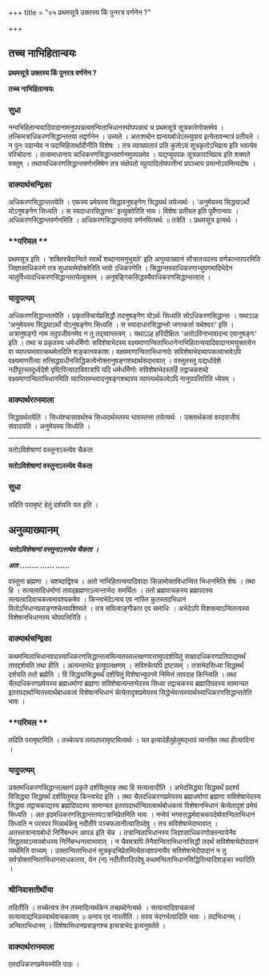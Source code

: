 +++
title = "०५ प्रथमसूत्रे उक्तस्य किं पुनरत्र वर्णनेन ?"

+++


## तच्च नाभिहितान्वयः

**प्रथमसूत्रे उक्तस्य किं पुनरत्र वर्णनेन ?**

**तच्च नाभिहितान्वयः**

### **सुधा**

नन्वभिहितान्वयादिवादानामनुपपन्नत्वमन्विताभिधानस्योपपन्नत्वं च प्रथमसूत्रे सूत्रकारेणोक्तमेव । तत्किमत्राधिकरणसिद्धान्ततया तद्वर्णनेन । उच्यते । अतःशब्देन ह्यन्वयबोधेऽस्त्युपाय इत्येतावन्मात्रं प्रतीयते । न पुनः पदान्येव न पदाभिहितार्थादीनीति विशेषः । तत्र व्याख्यातारं प्रति कुतोऽयं सूत्रकृतोऽभिप्राय इति भवत्येव परिचोदना । तत्समाधानाय चाधिकरणसिद्धान्तवर्णनमुपपन्नमेव । यद्यप्युपपन्नः सूत्रकाराभिप्राय इति शक्यते वक्तुम् । तथाप्यधिकरणसिद्धान्तवर्णनमिषेण तत्र संक्षेपतो व्युत्पादितोपपत्तीनां प्रपञ्चाय प्रयत्नोऽयमित्यदोषः ।

### **वाक्यार्थचन्द्रिका**

अधिकरणसिद्धान्ततयेति । एकस्य प्रमेयस्य सिद्धावनुषङ्गेण सिद्ध्यर्थ तयेत्यर्थः । ‘अनुमेयस्य सिद्ध्याऽर्थो योऽनुषङ्गेण सिध्यति । स स्यदाधारसिद्धान्तः’ इत्युक्तेरिति भावः। विशेषः प्रतीयत इति पूर्वेणान्वयः । अधिकरणसिद्धान्तवर्णनमिति । अधिकरणसिद्धान्ततया वर्णनमित्यर्थः ॥ तत्रेति । प्रथमसूत्र इत्यर्थः ।

### **परिमल **

प्रथमसूत्र इति । ‘शक्तिश्चैवान्विते स्वार्थे शब्दानामनुभूयते’ इति अनुव्याख्यानं सौत्रातःपदस्य वर्णकान्तरपरमिति जिज्ञासाधिकरणे तत्र सुधायामेवोक्तेरिति भावो ऽधिकरणेति । सिद्धान्तस्याधिकरणाभ्युपगमादिभेदेन चातुर्विध्यादधिकरणसिद्धान्ततयेत्युक्तम् । अनुषङ्गिकसिद्धस्यैवाधिकरणसिद्धान्तत्वात् ।

### **यादुपत्यम्**

अधिकरणसिद्धान्ततयेति । प्रकृतविचार्यप्रसिद्धौ तदनुषङ्गेण योऽर्थः सिध्यति सोऽधिकरणसिद्धान्तः । यथाऽऽह ‘अनुमेयस्य सिद्ध्याऽर्थो योऽनुषङ्गेण सिध्यति । स स्यादाधारसिद्धान्तो जगत्कर्ता यथेश्वरः’ इति । अत्रानुषङ्गो नाम तदुपजीवनमेव न तु तद्य्वाप्तत्वम् । यथाऽऽह हरिदीक्षितः ‘अतोऽविनाभावादन्य एवानुषङ्गः’ इति । तथा च प्रकृतस्य धर्मधर्मिणोः सविशेषाभेदस्य वक्ष्यमाणान्विताभिधानेनाभिहितान्वयादिवादानामयुक्तत्वेन वा व्याप्त्यभावात्कथमेतदिति शङ्कानवकाशः। वक्ष्यमाणान्विताभिधानादेः सविशेषाभेदव्यापकत्वाभावेऽपि वक्ष्यमाणरीत्या तत्सिद्ध्यधीनसिद्धिकत्वेनोक्तानुषङ्गशब्दार्थसद्भावात् । वस्तुतस्तु यद्यधोदेशे नदीपूरस्तदूर्ध्वदेशे वृष्टिरित्यादाविवात्रापि यदि धर्मधर्मिणोः सविशेषाभेदस्तर्हि तद्वाचकशब्दे वक्ष्यमाणान्विताभिधानमिति व्याप्तिसम्भवादनुषङ्गशब्दस्य व्याप्त्यर्थकत्वेऽपि नानुपपत्तिरिति ध्येयम् ।

### **वाक्यार्थरत्नमाला**

सिद्ध्यर्थतयेति । सिध्यंश्चासावर्थश्च सिध्यदर्थस्तस्य भावस्तत्ता तयेत्यर्थः । उक्तार्थकत्वं वरदराजीयं संवादयति । अनुमेयस्य सिध्येति ।

------------------------------------------------------------------------

यतोऽविशेषाणां वस्तुनाऽस्त्येव चैकता

**यतोऽविशेषाणां वस्तुनाऽस्त्येव चैकता**

### **सुधा**

तदिति परामृष्टं हेतुं दर्शयति यत इति ।

## **अनुव्याख्यानम्**

***यतोऽविशेषाणां वस्तुनाऽस्त्येव चैकता ।***

***अतः ........ ...... ......***

वस्तुना ब्रह्मणा । चशब्दाद्विश्च । अतो नाभिहितान्वयादिवादाः किन्नामोक्तविधान्वित भिधानमिति शेषः । तथा हि । सत्यत्वादिधर्माणां तावद्ब्रह्मणाऽत्यन्ताभेदः समर्थितः । ततो ब्रह्मवाचकस्य ब्रह्मपदस्य सत्यत्वादिवाचकत्वमावश्यकमेव । किन्त्वभेदेऽन्वय एव नास्ति कुतस्तदभिधानं वितोऽभिधानप्रसङ्गश्चेत्यवशिष्यते । तत्र सवित्वाङ्गीकार एव समाधिः । अभेदेऽपि विशक्त्याऽन्वितत्वस्य विशेषानभिधानस्य चोपपत्तिरिति ।

### **वाक्यार्थचन्द्रिका**

कथमन्विताभिधानवादस्याधिकरणसिद्धान्तत्वमित्यतस्तल्लक्षणवत्तामुपदर्शयितुं साक्षादधिकरणप्रतिपाद्यमर्थं तावद्दर्शयति तथा हीति । अत्यन्ताभेद इत्युपलक्षणम् । सविश्चेत्यपि द्रष्टव्यम् । तत्राभेदसिध्या सिद्धमर्थं दर्शयति ततो ब्रह्मेति । वि सिद्ध्यासिद्धमर्थं दर्शयितुं विशेषाभ्युपगमे निमित्तं तावदाह किन्त्विति । तथा चैतदधिकरणप्रमेयस्य ब्रह्मधर्माणां ब्रह्मणा सविशेषात्यन्ताभेदस्य सिध्या तद्वाचकस्य ब्रह्मादिपदस्य सामान्यत इतरपदार्थान्वितस्वार्थबाधकत्वं विशेषानभिधानं चेत्येतादृशप्रमेयस्य सिद्धेर्भवत्यस्यार्थस्याधिकरणसिद्धान्ततेति भावः ।

### **परिमल **

तदिति परामृष्टमिति । तच्चेत्यत्र तत्पदपरामृष्टमित्यर्थः । यत इत्यादेर्हेतुहेतुमद्भावं व्यनक्ति तथा हीत्यादिना ।

### **यादुपत्यम्**

उक्तमधिकरणसिद्धान्तलक्षणं प्रकृते दर्शयितुमाह तथा हि सत्यत्वादीति । अभेदसिद्ध्या सिद्धमर्थं प्रदर्श्य विसिद्ध्या सिद्धमर्थं दर्शयितुमाह किन्त्वभेद इति । तथा चैतदधिकरणप्रमेयस्य ब्रह्मधर्माणां ब्रह्मणा सविशेषाभेदस्य सिद्ध्या तद्वाचकाद्यस्य ब्रह्मदिपदस्य सामान्यत इतरपदार्थान्वितत्वार्थबोधकत्वं विशेषानभिधानं चेत्येतादृशं प्रमेयं सिध्यति । अत इदमधिकरणसिद्धान्ततयाऽत्राभिप्रेतमिति भावः । नन्वेवं भगवत्तद्धर्मवाचकपदेष्वेवान्विताभिधानं सिध्यति न परस्पर भिन्नार्थकेषु नदीतीरे पञ्चफलानीत्यादिपदेषु । तत्र सविशेषाभेदाभावात् । अतस्तत्रान्वयबोधो निर्निबन्धन आपन्न इति चेन्न । तत्रान्विताभिधानस्य जिज्ञासाधिकरणोक्तन्यायेनैव सिद्धतयाऽन्वयबोधस्य निर्निबन्धनत्वाभावात् । न चैवमत्रापि तेनैवान्विताभिधानासिद्धौ तदर्थं सविशेषाभेदोपादानं व्यर्थमिति वाच्यम् । उक्तान्विताभिधानं सूत्रकृदभिप्रेतमित्येतज्ज्ञापनायैव सविशेषाभेदोपादानं न तु सर्वत्रोक्तान्विताभिधानसाधकतया, येन (न) नदीतीरादिपदेषु कथमन्विताभिधानसिद्धिरित्यादिशङ्का स्यादिति ।

### **श्रीनिवासतीर्थीया**

तदितीति । तच्चेत्यत्र तेन तस्मादित्यर्थकेन तच्छब्देनेत्यर्थः । सत्यत्वादिवाचकत्वं सत्यत्वाद्यभिन्नस्वार्थवाचकत्वम् ॥ अन्वय एव नास्तीति । तस्य भेदगर्भत्वादिति भावः । तदभिधानम् । अन्विताभिधानम् । विशेषाभिधानप्रसङ्गश्च इत्यत्राभेद इत्यनुवर्तते ।

### **वाक्यार्थरत्नमाला**

एतदधिकरणप्रमेयस्येति पाठः ।


